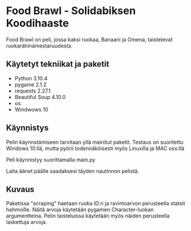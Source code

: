 # Food Brawl - Solidabiksen Koodihaaste
Food Brawl on peli, jossa kaksi ruokaa, Banaani ja Omena, taistelevat ruokarähinämestaruudesta.

## Käytetyt tekniikat ja paketit
- Python 3.10.4
- pygame 2.1.2
- requests 2.27.1
- Beautiful Soup 4.10.0
- os
- Windwows 10

## Käynnistys

Pelin käynnstämiseen tarvitaan yllä mainitut paketit. Testaus on suoritettu Windows 10:llä, mutta pyörii todennäköisesti myös Linuxilla ja MAC osx:llä

Peli käynnistyy suorittamalla main.py

Laita äänet päälle saadaksesi täyden nautinnon pelistä.

## Kuvaus

Paketissa "scraping" haetaan ruoka ID:n ja ravintoarvon perusteella statsit hahmoille. Näitä arvoja käytetään pygamen Character-luokan argumentteina. Pelin taisteluissa käytetään myös näiden perusteella laskettuja arvoja.
